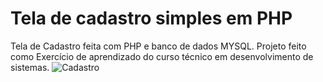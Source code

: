 # Tela de cadastro simples em PHP
Tela de Cadastro feita com PHP e banco de dados MYSQL.
Projeto feito como Exercício de aprendizado do curso técnico em desenvolvimento de sistemas.
![Cadastro](https://user-images.githubusercontent.com/109483757/233812472-a509f0c6-1cfd-4695-afbb-4f4aeb827e54.PNG)
